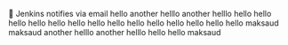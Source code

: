 :taco:
Jenkins notifies via email
hello
another helllo
another helllo
hello
hello
hello
hello
hello
hello
hello
hello
hello
hello
hello
hello
hello
hello
maksaud
maksaud
another helllo
another helllo
hello
hello
maksaud

